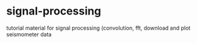 # signal-processing
tutorial material for signal processing (convolution, fft, download and plot seismometer data
